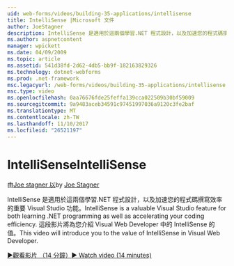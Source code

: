 ```yaml
---
uid: web-forms/videos/building-35-applications/intellisense
title: IntelliSense |Microsoft 文件
author: JoeStagner
description: IntelliSense 是適用於這兩個學習.NET 程式設計，以及加速您的程式碼撰寫效率的重要 Visual Studio 功能。 這段影片將介紹...
ms.author: aspnetcontent
manager: wpickett
ms.date: 04/09/2009
ms.topic: article
ms.assetid: 541d38fd-2d62-4db5-bb9f-182163829326
ms.technology: dotnet-webforms
ms.prod: .net-framework
msc.legacyurl: /web-forms/videos/building-35-applications/intellisense
msc.type: video
ms.openlocfilehash: 0aa76676fde25feffa139cca022509b30bf59009
ms.sourcegitcommit: 9a9483aceb34591c97451997036a9120c3fe2baf
ms.translationtype: MT
ms.contentlocale: zh-TW
ms.lasthandoff: 11/10/2017
ms.locfileid: "26521197"
---
```

<a name="intellisense"></a><span data-ttu-id="46585-104">IntelliSense</span><span class="sxs-lookup"><span data-stu-id="46585-104">IntelliSense</span></span>
====================
<span data-ttu-id="46585-105">由[Joe stagner 以](https://github.com/JoeStagner)</span><span class="sxs-lookup"><span data-stu-id="46585-105">by [Joe Stagner](https://github.com/JoeStagner)</span></span>

<span data-ttu-id="46585-106">IntelliSense 是適用於這兩個學習.NET 程式設計，以及加速您的程式碼撰寫效率的重要 Visual Studio 功能。</span><span class="sxs-lookup"><span data-stu-id="46585-106">IntelliSense is a valuable Visual Studio feature for both learning .NET programming as well as accelerating your coding efficiency.</span></span> <span data-ttu-id="46585-107">這段影片將為您介紹 Visual Web Developer 中的 IntelliSense 的值。</span><span class="sxs-lookup"><span data-stu-id="46585-107">This video will introduce you to the value of IntelliSense in Visual Web Developer.</span></span>

[<span data-ttu-id="46585-108">&#9654;觀看影片 （14 分鐘）</span><span class="sxs-lookup"><span data-stu-id="46585-108">&#9654; Watch video (14 minutes)</span></span>](https://channel9.msdn.com/Blogs/ASP-NET-Site-Videos/intellisense)
